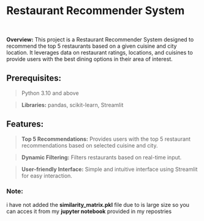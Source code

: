 <h1><b>Restaurant Recommender System</b></h1><br>

**Overview:**
This project is a Restaurant Recommender System designed to recommend the top 5 restaurants based on a given cuisine and city location. It leverages data on restaurant ratings, locations, and cuisines to provide users with the best dining options in their area of interest.

<h2>Prerequisites:</h2>

>Python 3.10 and above

>**Libraries:** pandas, scikit-learn, Streamlit 

<h2>Features:</h2>

>**Top 5 Recommendations:** Provides users with the top 5 restaurant recommendations based on selected cuisine and city.

>**Dynamic Filtering:** Filters restaurants based on real-time input.

>**User-friendly Interface:** Simple and intuitive interface using Streamlit for easy interaction.

<h3>Note:</h3> 

i have not added the **similarity_matrix.pkl** file due to is large size so you can acces it from my **jupyter notebook** provided in my repostries

